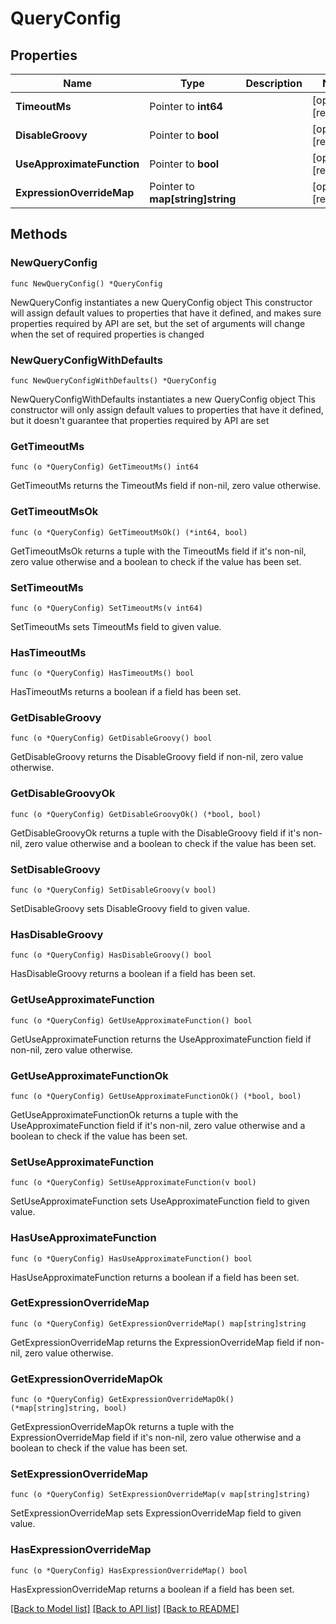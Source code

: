 # QueryConfig

## Properties

Name | Type | Description | Notes
------------ | ------------- | ------------- | -------------
**TimeoutMs** | Pointer to **int64** |  | [optional] [readonly] 
**DisableGroovy** | Pointer to **bool** |  | [optional] [readonly] 
**UseApproximateFunction** | Pointer to **bool** |  | [optional] [readonly] 
**ExpressionOverrideMap** | Pointer to **map[string]string** |  | [optional] [readonly] 

## Methods

### NewQueryConfig

`func NewQueryConfig() *QueryConfig`

NewQueryConfig instantiates a new QueryConfig object
This constructor will assign default values to properties that have it defined,
and makes sure properties required by API are set, but the set of arguments
will change when the set of required properties is changed

### NewQueryConfigWithDefaults

`func NewQueryConfigWithDefaults() *QueryConfig`

NewQueryConfigWithDefaults instantiates a new QueryConfig object
This constructor will only assign default values to properties that have it defined,
but it doesn't guarantee that properties required by API are set

### GetTimeoutMs

`func (o *QueryConfig) GetTimeoutMs() int64`

GetTimeoutMs returns the TimeoutMs field if non-nil, zero value otherwise.

### GetTimeoutMsOk

`func (o *QueryConfig) GetTimeoutMsOk() (*int64, bool)`

GetTimeoutMsOk returns a tuple with the TimeoutMs field if it's non-nil, zero value otherwise
and a boolean to check if the value has been set.

### SetTimeoutMs

`func (o *QueryConfig) SetTimeoutMs(v int64)`

SetTimeoutMs sets TimeoutMs field to given value.

### HasTimeoutMs

`func (o *QueryConfig) HasTimeoutMs() bool`

HasTimeoutMs returns a boolean if a field has been set.

### GetDisableGroovy

`func (o *QueryConfig) GetDisableGroovy() bool`

GetDisableGroovy returns the DisableGroovy field if non-nil, zero value otherwise.

### GetDisableGroovyOk

`func (o *QueryConfig) GetDisableGroovyOk() (*bool, bool)`

GetDisableGroovyOk returns a tuple with the DisableGroovy field if it's non-nil, zero value otherwise
and a boolean to check if the value has been set.

### SetDisableGroovy

`func (o *QueryConfig) SetDisableGroovy(v bool)`

SetDisableGroovy sets DisableGroovy field to given value.

### HasDisableGroovy

`func (o *QueryConfig) HasDisableGroovy() bool`

HasDisableGroovy returns a boolean if a field has been set.

### GetUseApproximateFunction

`func (o *QueryConfig) GetUseApproximateFunction() bool`

GetUseApproximateFunction returns the UseApproximateFunction field if non-nil, zero value otherwise.

### GetUseApproximateFunctionOk

`func (o *QueryConfig) GetUseApproximateFunctionOk() (*bool, bool)`

GetUseApproximateFunctionOk returns a tuple with the UseApproximateFunction field if it's non-nil, zero value otherwise
and a boolean to check if the value has been set.

### SetUseApproximateFunction

`func (o *QueryConfig) SetUseApproximateFunction(v bool)`

SetUseApproximateFunction sets UseApproximateFunction field to given value.

### HasUseApproximateFunction

`func (o *QueryConfig) HasUseApproximateFunction() bool`

HasUseApproximateFunction returns a boolean if a field has been set.

### GetExpressionOverrideMap

`func (o *QueryConfig) GetExpressionOverrideMap() map[string]string`

GetExpressionOverrideMap returns the ExpressionOverrideMap field if non-nil, zero value otherwise.

### GetExpressionOverrideMapOk

`func (o *QueryConfig) GetExpressionOverrideMapOk() (*map[string]string, bool)`

GetExpressionOverrideMapOk returns a tuple with the ExpressionOverrideMap field if it's non-nil, zero value otherwise
and a boolean to check if the value has been set.

### SetExpressionOverrideMap

`func (o *QueryConfig) SetExpressionOverrideMap(v map[string]string)`

SetExpressionOverrideMap sets ExpressionOverrideMap field to given value.

### HasExpressionOverrideMap

`func (o *QueryConfig) HasExpressionOverrideMap() bool`

HasExpressionOverrideMap returns a boolean if a field has been set.


[[Back to Model list]](../README.md#documentation-for-models) [[Back to API list]](../README.md#documentation-for-api-endpoints) [[Back to README]](../README.md)


